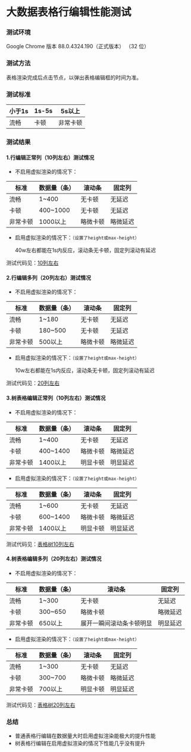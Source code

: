 # 大数据表格行编辑性能测试
### 测试环境
Google Chrome
版本 88.0.4324.190（正式版本） （32 位）

### 测试方法
表格渲染完成后点击节点，以弹出表格编辑框的时间为准。

### 测试标准
| 小于1s | 1s-5s | 5s以上 |
| --- | --- | --- |
| 流畅 | 卡顿 | 非常卡顿 |

### 测试结果

#### 1.行编辑正常列（10列左右）测试情况
+ 不启用虚拟渲染的情况下：

| 标准 | 数据量（条） | 滚动条 | 固定列 |
| --- | --- | --- | --- |
| 流畅 | 1~400 | 无卡顿 | 无延迟 |
| 卡顿 | 400~1000 | 无卡顿 | 无延迟 |
| 非常卡顿 | 1000以上 | 略微卡顿 | 略微延迟 |

+ 启用虚拟渲染的情况下：`（设置了height或max-height）`

    40w左右都能在1s内反应，滚动条无卡顿，固定列滚动有延迟

测试代码见：[10列左右](./test_10列左右.vue)

#### 2.行编辑多列（20列左右）测试情况
+ 不启用虚拟渲染的情况下：

| 标准 | 数据量（条） | 滚动条 | 固定列 |
| --- | --- | --- | --- |
| 流畅 | 1~180 | 无卡顿 | 无延迟 |
| 卡顿 | 180~500 | 无卡顿 | 无延迟 |
| 非常卡顿 | 500以上 | 略微卡顿 | 略微延迟 |

+ 启用虚拟渲染的情况下：`（设置了height或max-height）`

    10w左右都能在1s内反应，滚动条无卡顿，固定列滚动有延迟

测试代码见：[20列左右](./test_20列左右.vue)

#### 3.树表格编辑正常列（10列左右）测试情况
+ 不启用虚拟渲染的情况下：

| 标准 | 数据量（条） | 滚动条 | 固定列 |
| --- | --- | --- | --- |
| 流畅 | 1~400 | 无卡顿 | 无延迟 |
| 卡顿 | 400~1400 | 略微卡顿 | 略微延迟 |
| 非常卡顿 | 1400以上 | 明显卡顿 | 明显延迟 |

+ 启用虚拟渲染的情况下：`（设置了height或max-height）`

| 标准 | 数据量（条） | 滚动条 | 固定列 |
| --- | --- | --- | --- |
| 流畅 | 1~600 | 无卡顿 | 无延迟 |
| 卡顿 | 600~1400 | 略微卡顿 | 略微延迟 |
| 非常卡顿 | 1400以上 | 明显卡顿 | 明显延迟 |

测试代码见：[表格树10列左右](./test_表格树10列左右.vue)

#### 4.树表格编辑多列（20列左右）测试情况
+ 不启用虚拟渲染的情况下：

| 标准 | 数据量（条） | 滚动条 | 固定列 |
| --- | --- | --- | --- |
| 流畅 | 1~300 | 无卡顿 | 无延迟 |
| 卡顿 | 300~650 | 略微卡顿 | 略微延迟 |
| 非常卡顿 | 650以上 | 展开一瞬间滚动条卡顿明显 | 明显延迟 |

+ 启用虚拟渲染的情况下：`（设置了height或max-height）`

| 标准 | 数据量（条） | 滚动条 | 固定列 |
| --- | --- | --- | --- |
| 流畅 | 1~300 | 无卡顿 | 无延迟 |
| 卡顿 | 300~700 | 略微卡顿 | 略微延迟 |
| 非常卡顿 | 700以上 | 明显卡顿 | 明显延迟 |

测试代码见：[表格树20列左右](./test_表格树20列左右.vue)

### 总结
+ 普通表格行编辑在数据量大时启用虚拟渲染能极大的提升性能
+ 树表格行编辑在启用虚拟渲染的情况下性能几乎没有提升

